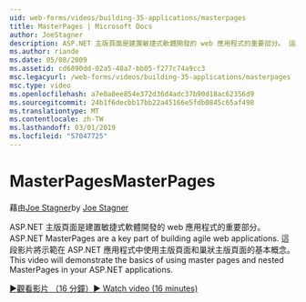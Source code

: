 ```yaml
---
uid: web-forms/videos/building-35-applications/masterpages
title: MasterPages | Microsoft Docs
author: JoeStagner
description: ASP.NET 主版頁面是建置敏捷式軟體開發的 web 應用程式的重要部分。 這段影片將示範使用主版頁面和中的巢狀主版頁面的基本概念...
ms.author: riande
ms.date: 05/08/2009
ms.assetid: cd6890dd-02a5-48a7-bb05-f277c74a9cc3
msc.legacyurl: /web-forms/videos/building-35-applications/masterpages
msc.type: video
ms.openlocfilehash: a7e0a0ee854e372d36d4adc37b90d18ac62356d9
ms.sourcegitcommit: 24b1f6decbb17bb22a45166e5fdb0845c65af498
ms.translationtype: MT
ms.contentlocale: zh-TW
ms.lasthandoff: 03/01/2019
ms.locfileid: "57047725"
---
```

<a name="masterpages"></a><span data-ttu-id="529a3-104">MasterPages</span><span class="sxs-lookup"><span data-stu-id="529a3-104">MasterPages</span></span>
====================
<span data-ttu-id="529a3-105">藉由[Joe Stagner](https://github.com/JoeStagner)</span><span class="sxs-lookup"><span data-stu-id="529a3-105">by [Joe Stagner](https://github.com/JoeStagner)</span></span>

<span data-ttu-id="529a3-106">ASP.NET 主版頁面是建置敏捷式軟體開發的 web 應用程式的重要部分。</span><span class="sxs-lookup"><span data-stu-id="529a3-106">ASP.NET MasterPages are a key part of building agile web applications.</span></span> <span data-ttu-id="529a3-107">這段影片將示範在 ASP.NET 應用程式中使用主版頁面和巢狀主版頁面的基本概念。</span><span class="sxs-lookup"><span data-stu-id="529a3-107">This video will demonstrate the basics of using master pages and nested MasterPages in your ASP.NET applications.</span></span>

[<span data-ttu-id="529a3-108">&#9654;觀看影片 （16 分鐘）</span><span class="sxs-lookup"><span data-stu-id="529a3-108">&#9654; Watch video (16 minutes)</span></span>](https://channel9.msdn.com/Blogs/ASP-NET-Site-Videos/masterpages)
